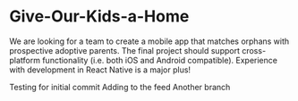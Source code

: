 # Give-Our-Kids-a-Home
We are looking for a team to create a mobile app that matches orphans with prospective adoptive parents. The final project should support cross-platform functionality (i.e. both iOS and Android compatible). Experience with development in React Native is a major plus!

Testing for initial commit
Adding to the feed
Another branch

